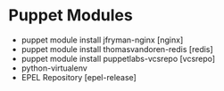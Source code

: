# Puppet Modules
+ puppet module install jfryman-nginx [nginx]
+ puppet module install thomasvandoren-redis [redis]
+ puppet module install puppetlabs-vcsrepo [vcsrepo]
+ python-virtualenv
+ EPEL Repository [epel-release]
